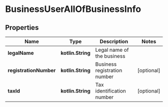 
# BusinessUserAllOfBusinessInfo

## Properties
| Name | Type | Description | Notes |
| ------------ | ------------- | ------------- | ------------- |
| **legalName** | **kotlin.String** | Legal name of the business |  |
| **registrationNumber** | **kotlin.String** | Business registration number |  [optional] |
| **taxId** | **kotlin.String** | Tax identification number |  [optional] |



